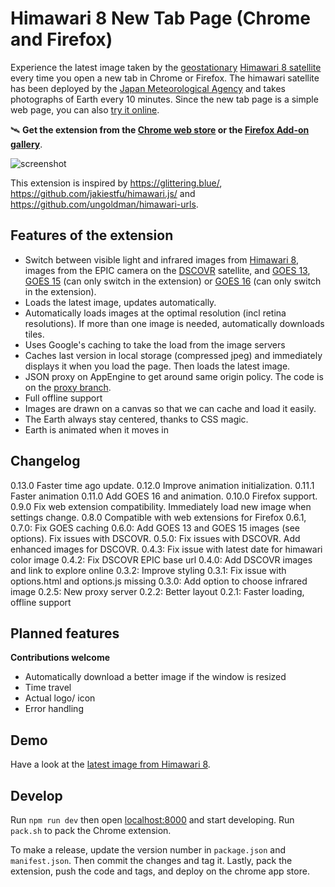 # Himawari 8 New Tab Page (Chrome and Firefox)

Experience the latest image taken by the [geostationary](https://en.wikipedia.org/wiki/Geostationary_orbit) [Himawari 8 satellite](http://himawari8.nict.go.jp/) every time you open a new tab in Chrome or Firefox. The himawari satellite has been deployed by the [Japan Meteorological Agency](http://www.jma.go.jp/jma/indexe.html) and takes photographs of Earth every 10 minutes. Since the new tab page is a simple web page, you can also [try it online](https://domoritz.github.io/himawari-8-chrome).

🛰 **Get the extension from the [Chrome web store](https://chrome.google.com/webstore/detail/himawari-8-new-tab-page/llelgapflianaapmnpncgakfjhfhnojm) or the [Firefox Add-on gallery](https://addons.mozilla.org/en-US/firefox/addon/satellite-new-tab-page/)**.

![screenshot](https://domoritz.github.io/himawari-8-chrome/screenshot.png "Screenshot of the browser with the new tab page")

This extension is inspired by https://glittering.blue/, https://github.com/jakiestfu/himawari.js/ and https://github.com/ungoldman/himawari-urls.

## Features of the extension

* Switch between visible light and infrared images from [Himawari 8](http://himawari8.nict.go.jp/), images from the EPIC camera on the [DSCOVR](http://www.nesdis.noaa.gov/DSCOVR/) satellite, and [GOES 13](https://en.wikipedia.org/wiki/GOES_13), [GOES 15](https://en.wikipedia.org/wiki/GOES_15) (can only switch in the extension) or [GOES 16](https://en.wikipedia.org/wiki/GOES_16) (can only switch in the extension).
* Loads the latest image, updates automatically.
* Automatically loads images at the optimal resolution (incl retina resolutions). If more than one image is needed, automatically downloads tiles.
* Uses Google's caching to take the load from the image servers
* Caches last version in local storage (compressed jpeg) and immediately displays it when you load the page. Then loads the latest image.
* JSON proxy on AppEngine to get around same origin policy. The code is on the [proxy branch](https://github.com/domoritz/himawari-8-chrome/tree/proxy).
* Full offline support
* Images are drawn on a canvas so that we can cache and load it easily.
* The Earth always stay centered, thanks to CSS magic.
* Earth is animated when it moves in

## Changelog

0.13.0 Faster time ago update.
0.12.0 Improve animation initialization.
0.11.1 Faster animation
0.11.0 Add GOES 16 and animation.
0.10.0 Firefox support.
0.9.0 Fix web extension compatibility. Immediately load new image when settings change.
0.8.0 Compatible with web extensions for Firefox
0.6.1, 0.7.0: Fix GOES caching
0.6.0: Add GOES 13 and GOES 15 images (see options). Fix issues with DSCOVR.
0.5.0: Fix issues with DSCOVR. Add enhanced images for DSCOVR.
0.4.3: Fix issue with latest date for himawari color image
0.4.2: Fix DSCOVR EPIC base url
0.4.0: Add DSCOVR images and link to explore online
0.3.2: Improve styling
0.3.1: Fix issue with options.html and options.js missing
0.3.0: Add option to choose infrared image
0.2.5: New proxy server
0.2.2: Better layout
0.2.1: Faster loading, offline support

## Planned features

**Contributions welcome**

* Automatically download a better image if the window is resized
* Time travel
* Actual logo/ icon
* Error handling


## Demo

Have a look at the [latest image from Himawari 8](https://domoritz.github.io/himawari-8-chrome).


## Develop

Run `npm run dev` then open [localhost:8000](http://localhost:8000/) and start developing. Run `pack.sh` to pack the Chrome extension.

To make a release, update the version number in `package.json` and `manifest.json`. Then commit the changes and tag it. Lastly, pack the extension, push the code and tags, and deploy on the chrome app store.
